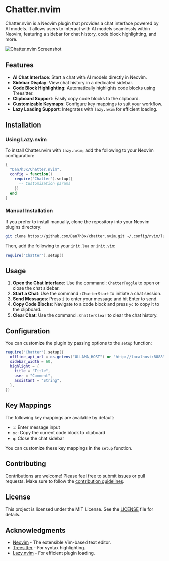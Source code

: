 # Chatter.nvim

Chatter.nvim is a Neovim plugin that provides a chat interface powered by AI models. It allows users to interact with AI models seamlessly within Neovim, featuring a sidebar for chat history, code block highlighting, and more.

![Chatter.nvim Screenshot](path/to/screenshot.png)

## Features

- **AI Chat Interface**: Start a chat with AI models directly in Neovim.
- **Sidebar Display**: View chat history in a dedicated sidebar.
- **Code Block Highlighting**: Automatically highlights code blocks using Treesitter.
- **Clipboard Support**: Easily copy code blocks to the clipboard.
- **Customizable Keymaps**: Configure key mappings to suit your workflow.
- **Lazy Loading Support**: Integrates with `lazy.nvim` for efficient loading.

## Installation

### Using Lazy.nvim

To install Chatter.nvim with `lazy.nvim`, add the following to your Neovim configuration:

```lua
{
  "Dan7h3x/Chatter.nvim",
  config = function()
    require("Chatter").setup({
      -- Customization params
    })
  end
}
```

### Manual Installation

If you prefer to install manually, clone the repository into your Neovim plugins directory:

```bash
git clone https://github.com/Dan7h3x/chatter.nvim.git ~/.config/nvim/lua/Chatter
```

Then, add the following to your `init.lua` or `init.vim`:

```lua
require("Chatter").setup()
```

## Usage

1. **Open the Chat Interface**: Use the command `:ChatterToggle` to open or close the chat sidebar.
2. **Start a Chat**: Use the command `:ChatterStart` to initiate a chat session.
3. **Send Messages**: Press `i` to enter your message and hit Enter to send.
4. **Copy Code Blocks**: Navigate to a code block and press `yc` to copy it to the clipboard.
5. **Clear Chat**: Use the command `:ChatterClear` to clear the chat history.

## Configuration

You can customize the plugin by passing options to the `setup` function:

```lua
require("Chatter").setup({
  offline_api_url = os.getenv("OLLAMA_HOST") or "http://localhost:8888"),
  sidebar_width = 60,
  highlight = {
    title = "Title",
    user = "Comment",
    assistant = "String",
  },
})
```

## Key Mappings

The following key mappings are available by default:

- `i`: Enter message input
- `yc`: Copy the current code block to clipboard
- `q`: Close the chat sidebar

You can customize these key mappings in the `setup` function.

## Contributing

Contributions are welcome! Please feel free to submit issues or pull requests. Make sure to follow the [contribution guidelines](CONTRIBUTING.md).

## License

This project is licensed under the MIT License. See the [LICENSE](LICENSE) file for details.

## Acknowledgments

- [Neovim](https://neovim.io/) - The extensible Vim-based text editor.
- [Treesitter](https://tree-sitter.github.io/tree-sitter/) - For syntax highlighting.
- [Lazy.nvim](https://github.com/folke/lazy.nvim) - For efficient plugin loading.
